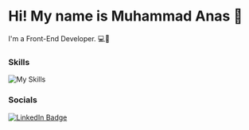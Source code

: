 Hi! My name is Muhammad Anas 🫣
========================================================================================================================================

I'm a Front-End Developer. 💻🚀
<br/>

### Skills

![My Skills](https://skillicons.dev/icons?i=html,css,javascript,react,bootstrap,tailwind)
<br/>

### Socials

<div id="badges">
  <a target="_blank" href="https://www.linkedin.com/in/imuhammadanas/">
    <img src="https://img.shields.io/badge/LinkedIn-blue?style=for-the-badge&logo=linkedin&logoColor=white" alt="LinkedIn Badge"/>
  </a>
</div>
